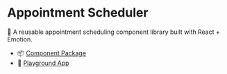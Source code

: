 # Appointment Scheduler

🧩 A reusable appointment scheduling component library built with React + Emotion.

- 📦 [Component Package](./package)
- 🔬 [Playground App](./playground)
